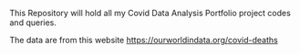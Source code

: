 This Repository will hold all my Covid Data Analysis Portfolio project codes and queries.

The data are from this website https://ourworldindata.org/covid-deaths
